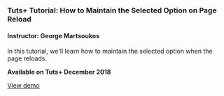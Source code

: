 ### Tuts+ Tutorial: How to Maintain the Selected Option on Page Reload

#### Instructor: George Martsoukos

In this tutorial, we'll learn how to maintain the selected option when the page reloads. 

**Available on Tuts+ December 2018**

[View demo](https://geomarts.github.io/selected-option-reload/)

